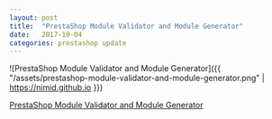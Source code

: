 ```yaml
---
layout: post
title:  "PrestaShop Module Validator and Module Generator"
date:   2017-10-04
categories: prestashop update
---
```

![PrestaShop Module Validator and Module Generator]({{ "/assets/prestashop-module-validator-and-module-generator.png" | https://nimid.github.io }})

<a href="https://validator.prestashop.com/auth/login">PrestaShop Module Validator and Module Generator</a>
